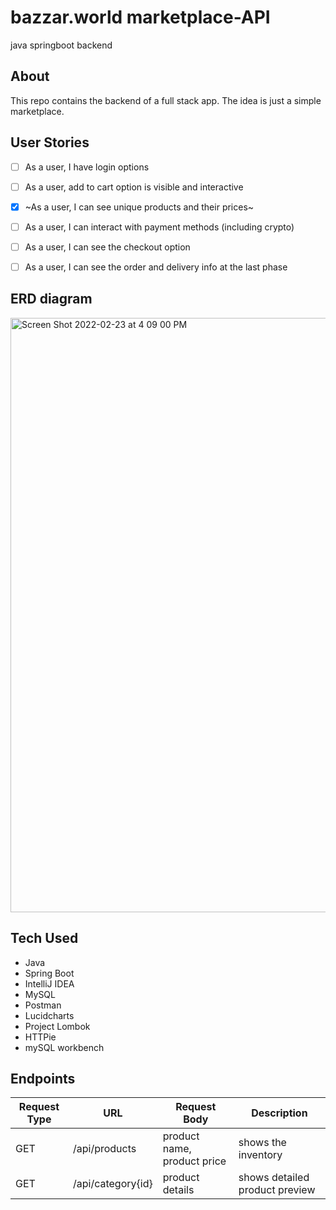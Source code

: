 # bazzar.world marketplace-API

java springboot backend

## About
This repo contains the backend of a full stack app. The idea is just a simple marketplace.

## User Stories

- [ ] As a user, I have login options

- [ ] As a user, add to cart option is visible and interactive

- [x] ~As a user, I can see unique products and their prices~

- [ ] As a user, I can interact with payment methods (including crypto)

- [ ] As a user, I can see the checkout option

- [ ] As a user, I can see the order and delivery info at the last phase


## ERD diagram
<img width="951" alt="Screen Shot 2022-02-23 at 4 09 00 PM" src="https://user-images.githubusercontent.com/15316862/156426538-d28eb60a-f8a4-4be9-85c3-04b2c70e652d.png">

## Tech Used
- Java
- Spring Boot
- IntelliJ IDEA
- MySQL
- Postman
- Lucidcharts
- Project Lombok
- HTTPie
- mySQL workbench

## Endpoints

Request Type | URL | Request Body | Description
------------ | --- |--------------|-----------------
GET | /api/products | product name, product price | shows the inventory
GET | /api/category{id} | product details| shows detailed product preview
